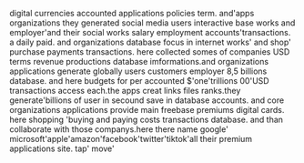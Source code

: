 
digital currencies accounted applications policies term. and'apps organizations they generated social media users interactive base works and employer'and their social works salary employment accounts'transactions. a daily paid. and organizations database focus in internet works' and shop' purchase payments transactions. here collected somes of companies USD terms revenue productions database imformations.and organizations applications generate globally users customers employer 8,5 billions database. and here budgets for per accounted $'one'trillions 00'USD transactions access each.the apps creat links files ranks.they generate'billions of user in secound save in database accounts. and core organizations applications provide main freebase premiums digital cards. here shopping 'buying and paying costs transactions database. and than collaborate with those companys.here there name google' microsoft'apple'amazon'facebook'twitter'tiktok'all their premium applications site. tap' move' 

